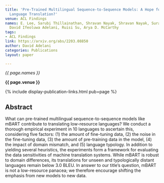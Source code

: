 ```yaml
---
title: 'Pre-Trained Multilingual Sequence-to-Sequence Models: A Hope for Low-Resource
  Language Translation?'
venue: ACL Findings
names: E. Lee, Sarubi Thillainathan, Shravan Nayak, Shravan Nayak, Surangika Ranathunga,
  David Ifeoluwa Adelani, Ruisi Su, Arya D. McCarthy
tags:
- ACL Findings
link: https://arxiv.org/abs/2203.08850
author: David Adelani
categories: Publications
layout: paper

---
```


*{{ page.names }}*

**{{ page.venue }}**

{% include display-publication-links.html pub=page %}

## Abstract

What can pre-trained multilingual sequence-to-sequence models like mBART contribute to translating low-resource languages? We conduct a thorough empirical experiment in 10 languages to ascertain this, considering five factors: (1) the amount of fine-tuning data, (2) the noise in the fine-tuning data, (3) the amount of pre-training data in the model, (4) the impact of domain mismatch, and (5) language typology. In addition to yielding several heuristics, the experiments form a framework for evaluating the data sensitivities of machine translation systems. While mBART is robust to domain differences, its translations for unseen and typologically distant languages remain below 3.0 BLEU. In answer to our title’s question, mBART is not a low-resource panacea; we therefore encourage shifting the emphasis from new models to new data.